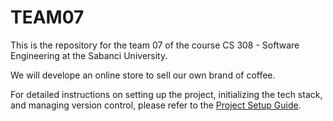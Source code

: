 # TEAM07

This is the repository for the team 07 of the course CS 308 - Software Engineering at the Sabanci University.

We will develope an online store to sell our own brand of coffee.

For detailed instructions on setting up the project, initializing the tech stack, and managing version control, please refer to the [Project Setup Guide](./PROJECT_SETUP_GUIDE.md).

